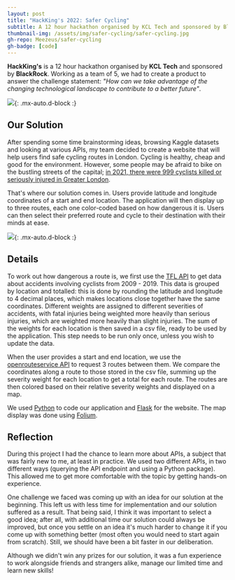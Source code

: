 ```yaml
---
layout: post
title: "HackKing's 2022: Safer Cycling"
subtitle: A 12 hour hackathon organised by KCL Tech and sponsored by BlackRock
thumbnail-img: /assets/img/safer-cycling/safer-cycling.jpg
gh-repo: Meezeus/safer-cycling
gh-badge: [code]
---
```


**HackKing's** is a 12 hour hackathon organised by **KCL Tech** and sponsored by
**BlackRock**. Working as a team of 5, we had to create a product to answer the
challenge statement: *"How can we take advantage of the changing technological
landscape to contribute to a better future"*.

![]({{site.url}}/assets/img/safer-cycling/safer-cycling.jpg){: .mx-auto.d-block :}

## Our Solution

After spending some time brainstorming ideas, browsing Kaggle datasets and
looking at various APIs, my team decided to create a website that will help
users find safe cycling routes in London. Cycling is healthy, cheap and good for
the environment. However, some people may be afraid to bike on the bustling
streets of the capital; [in 2021, there were 999 cyclists killed or seriously
injured in Greater
London](https://content.tfl.gov.uk/casualties-in-greater-london-2022.pdf).

That's where our solution comes in. Users provide latitude and longitude
coordinates of a start and end location. The application will then display up to
three routes, each one color-coded based on how dangerous it is. Users can then
select their preferred route and cycle to their destination with their minds at
ease.

![]({{site.url}}/assets/img/safer-cycling/safer-cycling-website.png){: .mx-auto.d-block :}

## Details

To work out how dangerous a route is, we first use the [TFL
API](https://api-portal.tfl.gov.uk/api-details#api=AccidentStats&operation=AccidentStats_Get)
to get data about accidents involving cyclists from 2009 - 2019. This data is
grouped by location and totalled: this is done by rounding the latitude and
longitude to 4 decimal places, which makes locations close together have the
same coordinates. Different weights are assigned to different severities of
accidents, with fatal injuries being weighted more heavily than serious
injuries, which are weighted more heavily than slight injuries. The sum of the
weights for each location is then saved in a csv file, ready to be used by the
application. This step needs to be run only once, unless you wish to update the
data.

When the user provides a start and end location, we use the [openrouteservice
API](https://github.com/GIScience/openrouteservice-py) to request 3 routes
between them. We compare the coordinates along a route to those stored in the
csv file, summing up the severity weight for each location to get a total for
each route. The routes are then colored based on their relative severity weights
and displayed on a map.

We used [Python](https://www.python.org/) to code our application and
[Flask](https://flask.palletsprojects.com/en/3.0.x/) for the website. The map
display was done using [Folium](https://pypi.org/project/folium/).

## Reflection

During this project I had the chance to learn more about APIs, a subject that
was fairly new to me, at least in practice. We used two different APIs, in two
different ways (querying the API endpoint and using a Python package). This
allowed me to get more comfortable with the topic by getting hands-on
experience.

One challenge we faced was coming up with an idea for our solution at the
beginning. This left us with less time for implementation and our solution
suffered as a result. That being said, I think it was important to select a good
idea; after all, with additional time our solution could always be improved, but
once you settle on an idea it's much harder to change it if you come up with
something better (most often you would need to start again from scratch). Still,
we should have been a bit faster in our deliberation.

Although we didn't win any prizes for our solution, it was a fun experience to
work alongside friends and strangers alike, manage our limited time and learn
new skills!
